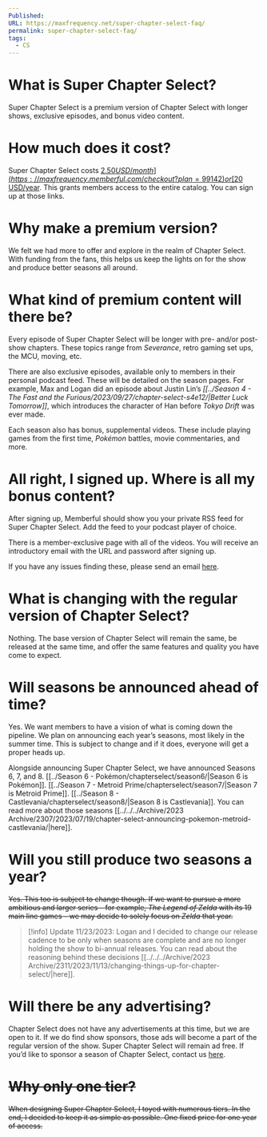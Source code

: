 ```yaml
---
Published: 
URL: https://maxfrequency.net/super-chapter-select-faq/
permalink: super-chapter-select-faq/
tags:
  - CS
---
```

# What is Super Chapter Select?

Super Chapter Select is a premium version of Chapter Select with longer shows, exclusive episodes, and bonus video content.
# How much does it cost?

Super Chapter Select costs [$2.50 USD/month](https://maxfrequency.memberful.com/checkout?plan=99142) or [$20 USD/year](https://maxfrequency.memberful.com/checkout?plan=76115). This grants members access to the entire catalog. You can sign up at those links.
# Why make a premium version?

We felt we had more to offer and explore in the realm of Chapter Select. With funding from the fans, this helps us keep the lights on for the show and produce better seasons all around.
# What kind of premium content will there be?

Every episode of Super Chapter Select will be longer with pre- and/or post-show chapters. These topics range from *Severance*, retro gaming set ups, the MCU, moving, etc.

There are also exclusive episodes, available only to members in their personal podcast feed. These will be detailed on the season pages. For example, Max and Logan did an episode about Justin Lin’s *[[../Season 4 - The Fast and the Furious/2023/09/27/chapter-select-s4e12/|Better Luck Tomorrow]]*, which introduces the character of Han before *Tokyo Drift* was ever made.

Each season also has bonus, supplemental videos. These include playing games from the first time, *Pokémon* battles, movie commentaries, and more.
# All right, I signed up. Where is all my bonus content?

After signing up, Memberful should show you your private RSS feed for Super Chapter Select. Add the feed to your podcast player of choice.

There is a member-exclusive page with all of the videos. You will receive an introductory email with the URL and password after signing up.

If you have any issues finding these, please send an email [here](mailto:max@maxfrequency.net).
# What is changing with the regular version of Chapter Select?

Nothing. The base version of Chapter Select will remain the same, be released at the same time, and offer the same features and quality you have come to expect.
# Will seasons be announced ahead of time?

Yes. We want members to have a vision of what is coming down the pipeline. We plan on announcing each year’s seasons, most likely in the summer time. This is subject to change and if it does, everyone will get a proper heads up.

Alongside announcing Super Chapter Select, we have announced Seasons 6, 7, and 8. [[../Season 6 - Pokémon/chapterselect/season6/|Season 6 is Pokémon]]. [[../Season 7 - Metroid Prime/chapterselect/season7/|Season 7 is Metroid Prime]]. [[../Season 8 - Castlevania/chapterselect/season8/|Season 8 is Castlevania]]. You can read more about those seasons [[../../../Archive/2023 Archive/2307/2023/07/19/chapter-select-announcing-pokemon-metroid-castlevania/|here]].
# Will you still produce two seasons a year?

~~Yes. This too is subject to change though. If we want to pursue a more ambitious and larger series – for example, *The Legend of Zelda* with its 19 main line games – we may decide to solely focus on *Zelda* that year.~~

> [!info] Update 11/23/2023:
> Logan and I decided to change our release cadence to be only when seasons are complete and are no longer holding the show to bi-annual releases. You can read about the reasoning behind these decisions [[../../../Archive/2023 Archive/2311/2023/11/13/changing-things-up-for-chapter-select/|here]].
# Will there be any advertising?

Chapter Select does not have any advertisements at this time, but we are open to it. If we do find show sponsors, those ads will become a part of the regular version of the show. Super Chapter Select will remain ad free. If you’d like to sponsor a season of Chapter Select, contact us [here](mailto:max@maxfrequency.net).
# ~~Why only one tier?~~

~~When designing Super Chapter Select, I toyed with numerous tiers. In the end, I decided to keep it as simple as possible. One fixed price for one year of access.~~
